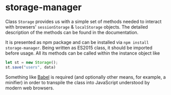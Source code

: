 # storage-manager


Class `Storage` provides us with a simple set of methods needed to interact with browsers' `sessionStorage` & `localStorage` objects. The detailed description of the methods can be found in the documentation.

It is presented as npm package and can be installed via `npm install storage-manager`. Being written as ES2015 class, it should be imported before usage. All its methods can be called within the instance object like
```js
let st = new Storage();
st.save("users", data)
```

Something like [Babel](https://babeljs.io/) is required (and optionally other means, for example, a minifier) in order to transpile the class into JavaScript understood by modern web browsers.
